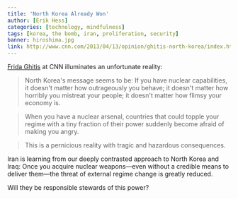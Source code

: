 ```yaml
---
title: 'North Korea Already Won'
author: [Erik Hess]
categories: [technology, mindfulness]
tags: [korea, the bomb, iran, proliferation, security]
banner: hiroshima.jpg
link: http://www.cnn.com/2013/04/13/opinion/ghitis-north-korea/index.html
---
```


[Frida Ghitis](https://twitter.com/FridaGColumns) at CNN illuminates an unfortunate reality:

> North Korea's message seems to be: If you have nuclear capabilities, it doesn't matter how outrageously you behave; it doesn't matter how horribly you mistreat your people; it doesn't matter how flimsy your economy is.

> When you have a nuclear arsenal, countries that could topple your regime with a tiny fraction of their power suddenly become afraid of making you angry.

> This is a pernicious reality with tragic and hazardous consequences.

Iran is learning from our deeply contrasted approach to North Korea and Iraq: Once you acquire nuclear weapons&mdash;even without a credible means to deliver them&mdash;the threat of external regime change is greatly reduced. 

Will they be responsible stewards of this power?